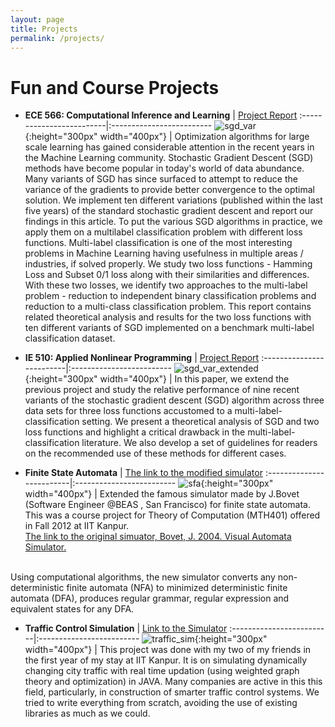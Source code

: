 ```yaml
---
layout: page
title: Projects
permalink: /projects/
---
```

# Fun and Course Projects

* **ECE 566: Computational Inference and Learning** | [Project Report](../assets/docs/ece_566.pdf)
:-------------------------|:-------------------------
![sgd_var](../assets/img/sgd_var.png "ECE 566 Course Project"){:height="300px" width="400px"}  |  Optimization algorithms for large scale learning has gained considerable attention in the recent years in the Machine Learning community. Stochastic Gradient Descent (SGD) methods have become popular in today's world of data abundance. Many variants of SGD has since surfaced to attempt to reduce the variance of the gradients to provide better convergence to the optimal solution. We implement ten different variations (published within the last five years) of the standard stochastic gradient descent and report our findings in this article. To put the various SGD algorithms in practice, we apply them on a multilabel classification problem with different loss functions. Multi-label classification is one of the most interesting problems in Machine Learning having usefulness in multiple areas / industries, if solved properly. We study two loss functions - Hamming Loss and Subset 0/1 loss along with their similarities and differences. With these two losses, we identify two approaches to the multi-label problem - reduction to independent binary classification problems and reduction to a multi-class classification problem. This report contains related theoretical analysis and results for the two loss functions with ten different variants of SGD implemented on a benchmark multi-label classification dataset.

* **IE 510: Applied Nonlinear Programming** | [Project Report](../assets/docs/ie_510.pdf)
:-------------------------|:-------------------------
![sgd_var_extended](../assets/img/sgd_var_ext.png "IE 510 Course Project"){:height="300px" width="400px"}  |  In this paper, we extend the previous project and study the relative performance of nine recent variants of the stochastic gradient descent (SGD) algorithm across three data sets for three loss functions accustomed to a multi-label-classification setting. We present a theoretical analysis of SGD and two loss functions and highlight a critical drawback in the multi-label-classification literature. We also develop a set of guidelines for readers on the recommended use of these methods for different cases.

* **Finite State Automata** | [The link to the modified simulator](https://href.li/?https://www.dropbox.com/s/9c5tzwn1awkdp5u/Source%20Code.zip)
:-------------------------|:-------------------------
![sfa](../assets/img/sfa_new.png "Finite State Automata Simulator"){:height="300px" width="400px"}  |  Extended the famous simulator made by J.Bovet (Software Engineer @BEAS , San Francisco) for finite state automata. This was a course project for Theory of Computation (MTH401) offered in Fall 2012 at IIT Kanpur.<br />
[The link to the original simuator, Bovet, J. 2004. Visual Automata Simulator.](https://href.li/?http://www.cs.usfca.edu/~jbovet/vas.html)
<br />
Using computational algorithms, the new simulator converts any non-deterministic finite automata (NFA) to minimized deterministic finite automata (DFA), produces regular grammar, regular expression and equivalent states for any DFA.

* **Traffic Control Simulation** | [Link to the Simulator](https://href.li/?https://www.dropbox.com/s/vmyz7x1uxhvkui8/Code.zip)
:-------------------------|:-------------------------
![traffic_sim](../assets/img/traffic_sim.PNG "Traffic Simulator"){:height="300px" width="400px"}  |  This project was done with my two of my friends in the first year of my stay at IIT Kanpur. It is on simulating dynamically changing city traffic with real time updation (using weighted graph theory and optimization) in JAVA. Many companies are active in this this field, particularly, in construction of smarter traffic control systems. We tried to write everything from scratch, avoiding the use of existing libraries as much as we could.